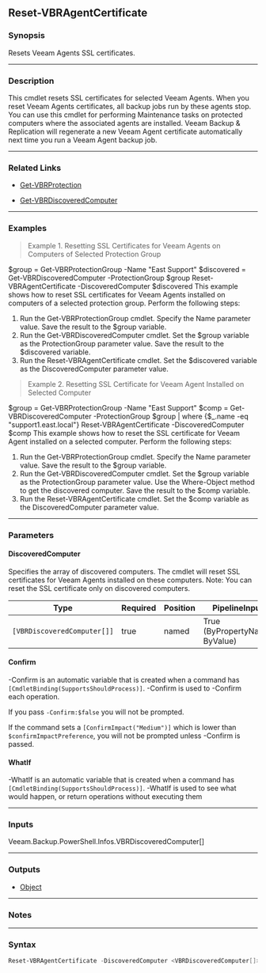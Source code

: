 Reset-VBRAgentCertificate
-------------------------

### Synopsis
Resets Veeam Agents SSL certificates.

---

### Description

This cmdlet resets SSL certificates for selected Veeam Agents.
When you reset Veeam Agents certificates, all backup jobs run by these agents stop. You can use this cmdlet for performing Maintenance tasks on protected computers where the associated agents are installed.
Veeam Backup & Replication will regenerate a new Veeam Agent certificate automatically next time you run a Veeam Agent backup job.

---

### Related Links
* [Get-VBRProtection](Get-VBRProtection)

* [Get-VBRDiscoveredComputer](Get-VBRDiscoveredComputer)

---

### Examples
> Example 1. Resetting SSL Certificates for Veeam Agents on Computers of Selected Protection Group

$group = Get-VBRProtectionGroup -Name "East Support"
$discovered = Get-VBRDiscoveredComputer -ProtectionGroup $group
Reset-VBRAgentCertificate -DiscoveredComputer $discovered
This example shows how to reset SSL certificates for Veeam Agents installed on computers of a selected protection group.
Perform the following steps:
1. Run the Get-VBRProtectionGroup cmdlet. Specify the Name parameter value. Save the result to the $group variable.
2. Run the Get-VBRDiscoveredComputer cmdlet. Set the $group variable as the ProtectionGroup parameter value. Save the result to the $discovered variable.
3. Run the Reset-VBRAgentCertificate cmdlet. Set the $discovered variable as the DiscoveredComputer parameter value.
> Example 2. Resetting SSL Certificate for Veeam Agent Installed on Selected Computer

$group = Get-VBRProtectionGroup -Name "East Support"
$comp = Get-VBRDiscoveredComputer -ProtectionGroup $group | where {$_.name -eq "support1.east.local"}
Reset-VBRAgentCertificate -DiscoveredComputer $comp
This example shows how to reset the SSL certificate for Veeam Agent installed on a selected computer.
Perform the following steps:
1. Run the Get-VBRProtectionGroup cmdlet. Specify the Name parameter value. Save the result to the $group variable.
2. Run the Get-VBRDiscoveredComputer cmdlet. Set the $group variable as the ProtectionGroup parameter value. Use the Where-Object method to get the discovered computer. Save the result to the $comp variable.
3. Run the Reset-VBRAgentCertificate cmdlet. Set the $comp variable as the DiscoveredComputer parameter value.

---

### Parameters
#### **DiscoveredComputer**
Specifies the array of discovered computers. The cmdlet will reset SSL certificates for Veeam Agents installed on these computers.
Note: You can reset the SSL certificate only on discovered computers.

|Type                       |Required|Position|PipelineInput                 |
|---------------------------|--------|--------|------------------------------|
|`[VBRDiscoveredComputer[]]`|true    |named   |True (ByPropertyName, ByValue)|

#### **Confirm**
-Confirm is an automatic variable that is created when a command has ```[CmdletBinding(SupportsShouldProcess)]```.
-Confirm is used to -Confirm each operation.

If you pass ```-Confirm:$false``` you will not be prompted.

If the command sets a ```[ConfirmImpact("Medium")]``` which is lower than ```$confirmImpactPreference```, you will not be prompted unless -Confirm is passed.

#### **WhatIf**
-WhatIf is an automatic variable that is created when a command has ```[CmdletBinding(SupportsShouldProcess)]```.
-WhatIf is used to see what would happen, or return operations without executing them

---

### Inputs
Veeam.Backup.PowerShell.Infos.VBRDiscoveredComputer[]

---

### Outputs
* [Object](https://learn.microsoft.com/en-us/dotnet/api/System.Object)

---

### Notes

---

### Syntax
```PowerShell
Reset-VBRAgentCertificate -DiscoveredComputer <VBRDiscoveredComputer[]> [-Confirm] [-WhatIf] [<CommonParameters>]
```
